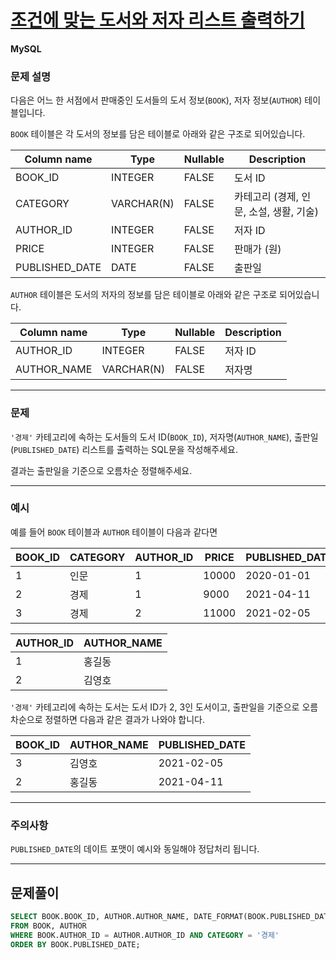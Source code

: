 # [조건에 맞는 도서와 저자 리스트 출력하기](https://school.programmers.co.kr/learn/courses/30/lessons/144854)

**MySQL**

### **문제 설명**

다음은 어느 한 서점에서 판매중인 도서들의 도서 정보(`BOOK`), 저자 정보(`AUTHOR`) 테이블입니다.

`BOOK` 테이블은 각 도서의 정보를 담은 테이블로 아래와 같은 구조로 되어있습니다.

| Column name | Type | Nullable | Description |
| --- | --- | --- | --- |
| BOOK_ID | INTEGER | FALSE | 도서 ID |
| CATEGORY | VARCHAR(N) | FALSE | 카테고리 (경제, 인문, 소설, 생활, 기술) |
| AUTHOR_ID | INTEGER | FALSE | 저자 ID |
| PRICE | INTEGER | FALSE | 판매가 (원) |
| PUBLISHED_DATE | DATE | FALSE | 출판일 |

`AUTHOR` 테이블은 도서의 저자의 정보를 담은 테이블로 아래와 같은 구조로 되어있습니다.

| Column name | Type | Nullable | Description |
| --- | --- | --- | --- |
| AUTHOR_ID | INTEGER | FALSE | 저자 ID |
| AUTHOR_NAME | VARCHAR(N) | FALSE | 저자명 |

---

### 문제

`'경제'` 카테고리에 속하는 도서들의 도서 ID(`BOOK_ID`), 저자명(`AUTHOR_NAME`), 출판일(`PUBLISHED_DATE`) 리스트를 출력하는 SQL문을 작성해주세요.

결과는 출판일을 기준으로 오름차순 정렬해주세요.

---

### 예시

예를 들어 `BOOK` 테이블과 `AUTHOR` 테이블이 다음과 같다면

| BOOK_ID | CATEGORY | AUTHOR_ID | PRICE | PUBLISHED_DATE |
| --- | --- | --- | --- | --- |
| 1 | 인문 | 1 | 10000 | 2020-01-01 |
| 2 | 경제 | 1 | 9000 | 2021-04-11 |
| 3 | 경제 | 2 | 11000 | 2021-02-05 |

| AUTHOR_ID | AUTHOR_NAME |
| --- | --- |
| 1 | 홍길동 |
| 2 | 김영호 |

`'경제'` 카테고리에 속하는 도서는 도서 ID가 2, 3인 도서이고, 출판일을 기준으로 오름차순으로 정렬하면 다음과 같은 결과가 나와야 합니다.

| BOOK_ID | AUTHOR_NAME | PUBLISHED_DATE |
| --- | --- | --- |
| 3 | 김영호 | 2021-02-05 |
| 2 | 홍길동 | 2021-04-11 |

---

### 주의사항

`PUBLISHED_DATE`의 데이트 포맷이 예시와 동일해야 정답처리 됩니다.

---

## 문제풀이
```sql
SELECT BOOK.BOOK_ID, AUTHOR.AUTHOR_NAME, DATE_FORMAT(BOOK.PUBLISHED_DATE, '%Y-%m-%d') AS PUBLISHED_DATE
FROM BOOK, AUTHOR
WHERE BOOK.AUTHOR_ID = AUTHOR.AUTHOR_ID AND CATEGORY = '경제'
ORDER BY BOOK.PUBLISHED_DATE;
```
